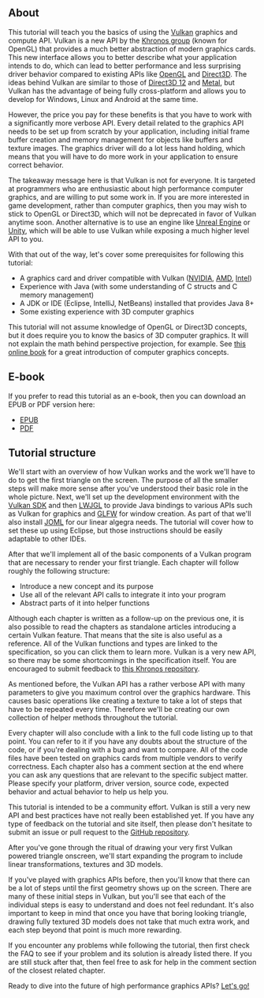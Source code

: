 ## About

This tutorial will teach you the basics of using the [Vulkan](https://www.khronos.org/vulkan/)
graphics and compute API. Vulkan is a new API by the [Khronos group](https://www.khronos.org/)
(known for OpenGL) that provides a much better abstraction of modern graphics
cards. This new interface allows you to better describe what your application
intends to do, which can lead to better performance and less surprising driver
behavior compared to existing APIs like [OpenGL](https://en.wikipedia.org/wiki/OpenGL)
and [Direct3D](https://en.wikipedia.org/wiki/Direct3D). The ideas behind Vulkan
are similar to those of [Direct3D 12](https://en.wikipedia.org/wiki/Direct3D#Direct3D_12)
and [Metal](https://en.wikipedia.org/wiki/Metal_(API)), but Vulkan has the
advantage of being fully cross-platform and allows you to develop for Windows,
Linux and Android at the same time.

However, the price you pay for these benefits is that you have to work with a
significantly more verbose API. Every detail related to the graphics API needs
to be set up from scratch by your application, including initial frame buffer
creation and memory management for objects like buffers and texture images. The
graphics driver will do a lot less hand holding, which means that you will have
to do more work in your application to ensure correct behavior.

The takeaway message here is that Vulkan is not for everyone. It is targeted at
programmers who are enthusiastic about high performance computer graphics, and
are willing to put some work in. If you are more interested in game development,
rather than computer graphics, then you may wish to stick to OpenGL or Direct3D,
which will not be deprecated in favor of Vulkan anytime soon. Another
alternative is to use an engine like [Unreal Engine](https://en.wikipedia.org/wiki/Unreal_Engine#Unreal_Engine_4)
or [Unity](https://en.wikipedia.org/wiki/Unity_(game_engine)), which will be
able to use Vulkan while exposing a much higher level API to you.

With that out of the way, let's cover some prerequisites for following this
tutorial:

* A graphics card and driver compatible with Vulkan ([NVIDIA](https://developer.nvidia.com/vulkan-driver), [AMD](http://www.amd.com/en-us/innovations/software-technologies/technologies-gaming/vulkan), [Intel](https://software.intel.com/en-us/blogs/2016/03/14/new-intel-vulkan-beta-1540204404-graphics-driver-for-windows-78110-1540))
* Experience with Java (with some understanding of C structs and C memory management)
* A JDK or IDE (Eclipse, IntelliJ, NetBeans) installed that provides Java 8+
* Some existing experience with 3D computer graphics

This tutorial will not assume knowledge of OpenGL or Direct3D concepts, but it
does require you to know the basics of 3D computer graphics. It will not explain
the math behind perspective projection, for example. See [this online book](http://opengl.datenwolf.net/gltut/html/index.html)
for a great introduction of computer graphics concepts.

## E-book

If you prefer to read this tutorial as an e-book, then you can download an EPUB
or PDF version here:

* [EPUB](https://raw.githubusercontent.com/Overv/VulkanTutorial/master/ebook/Vulkan%20Tutorial.epub)
* [PDF](https://raw.githubusercontent.com/Overv/VulkanTutorial/master/ebook/Vulkan%20Tutorial.pdf)

## Tutorial structure

We'll start with an overview of how Vulkan works and the work we'll have to do
to get the first triangle on the screen. The purpose of all the smaller steps
will make more sense after you've understood their basic role in the whole
picture. Next, we'll set up the development environment with the [Vulkan SDK](https://lunarg.com/vulkan-sdk/)
and then [LWJGL](https://www.lwjgl.org/) to provide Java bindings to various
APIs such as Vulkan for graphics and [GLFW](http://www.glfw.org/) for window
creation. As part of that we'll also install [JOML](https://github.com/JOML-CI/JOML)
for our linear algegra needs. The tutorial will cover how to set these up using
Eclipse, but those instructions should be easily adaptable to other IDEs.

After that we'll implement all of the basic components of a Vulkan program that
are necessary to render your first triangle. Each chapter will follow roughly
the following structure:

* Introduce a new concept and its purpose
* Use all of the relevant API calls to integrate it into your program
* Abstract parts of it into helper functions

Although each chapter is written as a follow-up on the previous one, it is also
possible to read the chapters as standalone articles introducing a certain
Vulkan feature. That means that the site is also useful as a reference. All of
the Vulkan functions and types are linked to the specification, so you can click
them to learn more. Vulkan is a very new API, so there may be some shortcomings
in the specification itself. You are encouraged to submit feedback to
[this Khronos repository](https://github.com/KhronosGroup/Vulkan-Docs).

As mentioned before, the Vulkan API has a rather verbose API with many
parameters to give you maximum control over the graphics hardware. This causes
basic operations like creating a texture to take a lot of steps that have to be
repeated every time. Therefore we'll be creating our own collection of helper
methods throughout the tutorial.

Every chapter will also conclude with a link to the full code listing up to that
point. You can refer to it if you have any doubts about the structure of the
code, or if you're dealing with a bug and want to compare. All of the code files
have been tested on graphics cards from multiple vendors to verify correctness.
Each chapter also has a comment section at the end where you can ask any
questions that are relevant to the specific subject matter. Please specify your
platform, driver version, source code, expected behavior and actual behavior to
help us help you.

This tutorial is intended to be a community effort. Vulkan is still a very new
API and best practices have not really been established yet. If you have any
type of feedback on the tutorial and site itself, then please don't hesitate to
submit an issue or pull request to the [GitHub repository](https://github.com/Overv/VulkanTutorial).

After you've gone through the ritual of drawing your very first Vulkan powered
triangle onscreen, we'll start expanding the program to include linear
transformations, textures and 3D models.

If you've played with graphics APIs before, then you'll know that there can be a
lot of steps until the first geometry shows up on the screen. There are many of
these initial steps in Vulkan, but you'll see that each of the individual steps
is easy to understand and does not feel redundant. It's also important to keep
in mind that once you have that boring looking triangle, drawing fully textured
3D models does not take that much extra work, and each step beyond that point is
much more rewarding.

If you encounter any problems while following the tutorial, then first check the
FAQ to see if your problem and its solution is already listed there. If you are
still stuck after that, then feel free to ask for help in the comment section of
the closest related chapter.

Ready to dive into the future of high performance graphics APIs? [Let's go!](!Overview)

